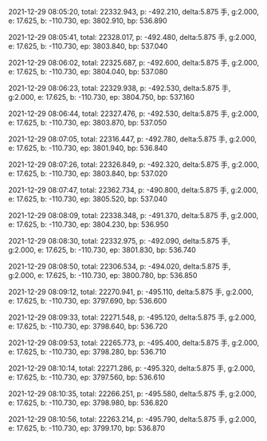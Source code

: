 2021-12-29 08:05:20, total: 22332.943, p: -492.210, delta:5.875 手, g:2.000, e: 17.625, b: -110.730, ep: 3802.910, bp: 536.890

2021-12-29 08:05:41, total: 22328.017, p: -492.480, delta:5.875 手, g:2.000, e: 17.625, b: -110.730, ep: 3803.840, bp: 537.040

2021-12-29 08:06:02, total: 22325.687, p: -492.600, delta:5.875 手, g:2.000, e: 17.625, b: -110.730, ep: 3804.040, bp: 537.080

2021-12-29 08:06:23, total: 22329.938, p: -492.530, delta:5.875 手, g:2.000, e: 17.625, b: -110.730, ep: 3804.750, bp: 537.160

2021-12-29 08:06:44, total: 22327.476, p: -492.530, delta:5.875 手, g:2.000, e: 17.625, b: -110.730, ep: 3803.870, bp: 537.050

2021-12-29 08:07:05, total: 22316.447, p: -492.780, delta:5.875 手, g:2.000, e: 17.625, b: -110.730, ep: 3801.940, bp: 536.840

2021-12-29 08:07:26, total: 22326.849, p: -492.320, delta:5.875 手, g:2.000, e: 17.625, b: -110.730, ep: 3803.840, bp: 537.020

2021-12-29 08:07:47, total: 22362.734, p: -490.800, delta:5.875 手, g:2.000, e: 17.625, b: -110.730, ep: 3805.520, bp: 537.040

2021-12-29 08:08:09, total: 22338.348, p: -491.370, delta:5.875 手, g:2.000, e: 17.625, b: -110.730, ep: 3804.230, bp: 536.950

2021-12-29 08:08:30, total: 22332.975, p: -492.090, delta:5.875 手, g:2.000, e: 17.625, b: -110.730, ep: 3801.830, bp: 536.740

2021-12-29 08:08:50, total: 22306.534, p: -494.020, delta:5.875 手, g:2.000, e: 17.625, b: -110.730, ep: 3800.780, bp: 536.850

2021-12-29 08:09:12, total: 22270.941, p: -495.110, delta:5.875 手, g:2.000, e: 17.625, b: -110.730, ep: 3797.690, bp: 536.600

2021-12-29 08:09:33, total: 22271.548, p: -495.120, delta:5.875 手, g:2.000, e: 17.625, b: -110.730, ep: 3798.640, bp: 536.720

2021-12-29 08:09:53, total: 22265.773, p: -495.400, delta:5.875 手, g:2.000, e: 17.625, b: -110.730, ep: 3798.280, bp: 536.710

2021-12-29 08:10:14, total: 22271.286, p: -495.320, delta:5.875 手, g:2.000, e: 17.625, b: -110.730, ep: 3797.560, bp: 536.610

2021-12-29 08:10:35, total: 22266.251, p: -495.580, delta:5.875 手, g:2.000, e: 17.625, b: -110.730, ep: 3798.980, bp: 536.820

2021-12-29 08:10:56, total: 22263.214, p: -495.790, delta:5.875 手, g:2.000, e: 17.625, b: -110.730, ep: 3799.170, bp: 536.870